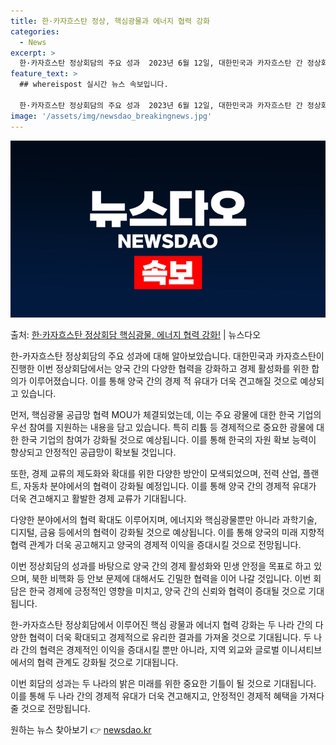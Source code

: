 ```yaml
---
title: 한·카자흐스탄 정상, 핵심광물과 에너지 협력 강화
categories:
  - News
excerpt: >
  한·카자흐스탄 정상회담의 주요 성과  2023년 6월 12일, 대한민국과 카자흐스탄 간 정상회담이 개최되었습…
feature_text: >
  ## whereispost 실시간 뉴스 속보입니다.

  한·카자흐스탄 정상회담의 주요 성과  2023년 6월 12일, 대한민국과 카자흐스탄 간 정상회담이 개최되었습…
image: '/assets/img/newsdao_breakingnews.jpg'
---
```


![뉴스다오 속보](/assets/img/newsdao_breakingnews.jpg)

<p>출처: <a href="https://newsdao.kr/4241" rel="dofollow">한·카자흐스탄 정상회담 핵심광물, 에너지 협력 강화!</a> | 뉴스다오</p>

한-카자흐스탄 정상회담의 주요 성과에 대해 알아보았습니다. 대한민국과 카자흐스탄이 진행한 이번 정상회담에서는 양국 간의 다양한 협력을 강화하고 경제 활성화를 위한 합의가 이루어졌습니다. 이를 통해 양국 간의 경제 적 유대가 더욱 견고해질 것으로 예상되고 있습니다.

먼저, 핵심광물 공급망 협력 MOU가 체결되었는데, 이는 주요 광물에 대한 한국 기업의 우선 참여를 지원하는 내용을 담고 있습니다. 특히 리튬 등 경제적으로 중요한 광물에 대한 한국 기업의 참여가 강화될 것으로 예상됩니다. 이를 통해 한국의 자원 확보 능력이 향상되고 안정적인 공급망이 확보될 것입니다.

또한, 경제 교류의 제도화와 확대를 위한 다양한 방안이 모색되었으며, 전력 산업, 플랜트, 자동차 분야에서의 협력이 강화될 예정입니다. 이를 통해 양국 간의 경제적 유대가 더욱 견고해지고 활발한 경제 교류가 기대됩니다.

다양한 분야에서의 협력 확대도 이루어지며, 에너지와 핵심광물뿐만 아니라 과학기술, 디지털, 금융 등에서의 협력이 강화될 것으로 예상됩니다. 이를 통해 양국의 미래 지향적 협력 관계가 더욱 공고해지고 양국의 경제적 이익을 증대시킬 것으로 전망됩니다.

이번 정상회담의 성과를 바탕으로 양국 간의 경제 활성화와 민생 안정을 목표로 하고 있으며, 북한 비핵화 등 안보 문제에 대해서도 긴밀한 협력을 이어 나갈 것입니다. 이번 회담은 한국 경제에 긍정적인 영향을 미치고, 양국 간의 신뢰와 협력이 증대될 것으로 기대됩니다.

한-카자흐스탄 정상회담에서 이루어진 핵심 광물과 에너지 협력 강화는 두 나라 간의 다양한 협력이 더욱 확대되고 경제적으로 유리한 결과를 가져올 것으로 기대됩니다. 두 나라 간의 협력은 경제적인 이익을 증대시킬 뿐만 아니라, 지역 외교와 글로벌 이니셔티브에서의 협력 관계도 강화될 것으로 기대됩니다.

이번 회담의 성과는 두 나라의 밝은 미래를 위한 중요한 기틀이 될 것으로 기대됩니다. 이를 통해 두 나라 간의 경제적 유대가 더욱 견고해지고, 안정적인 경제적 혜택을 가져다 줄 것으로 전망됩니다. 

원하는 뉴스 찾아보기 👉 <a href="https://newsdao.kr" rel="dofollow">newsdao.kr</a>


